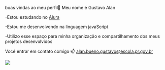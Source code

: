 boas vindas ao meu perfil💙
Meu nome é Gustavo Alan

-Estou estudando no [Alura](https//www.alura.com.br)

-Estou me desenvolvendo na linguagem javaScript

-Utilizo esse espaço para minha organização e compartilhamento dos meus projetos desenvolvidos

Você entrar em contato comigo 📫
alan.bueno.gustavo@escola.pr.gov.br

![](https://media1.tenor.com/m/2ReUQeXk9psAAAAC/naruto.gif)


